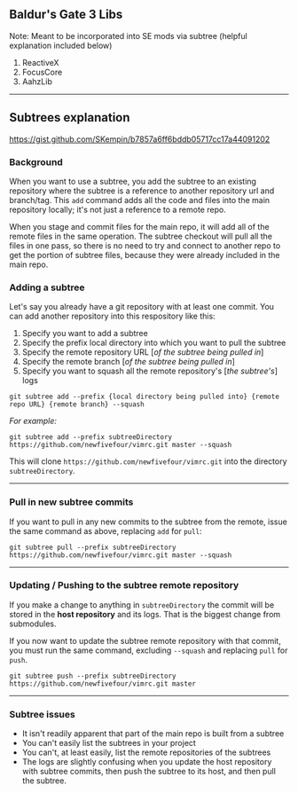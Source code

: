 ## Baldur's Gate 3 Libs
Note: Meant to be incorporated into SE mods via subtree (helpful explanation included below)
1. ReactiveX
2. FocusCore
3. AahzLib

***
## Subtrees explanation
https://gist.github.com/SKempin/b7857a6ff6bddb05717cc17a44091202

### Background
When you want to use a subtree, you add the subtree to an existing repository where the subtree is a reference to another repository url and branch/tag. This `add` command adds all the code and files into the main repository locally; it's not just a reference to a remote repo. 

When you stage and commit files for the main repo, it will add all of the remote files in the same operation. The subtree checkout will pull all the files in one pass, so there is no need to try and connect to another repo to get the portion of subtree files, because they were already included in the main repo.

### Adding a subtree
Let's say you already have a git repository with at least one commit. You can add another repository into this respository like this:

1. Specify you want to add a subtree
2. Specify the prefix local directory into which you want to pull the subtree
3. Specify the remote repository URL [*of the subtree being pulled in*]
4. Specify the remote branch [*of the subtree being pulled in*]
5. Specify you want to squash all the remote repository's [*the subtree's*] logs

`git subtree add --prefix {local directory being pulled into} {remote repo URL} {remote branch} --squash`

*For example:*

`git subtree add --prefix subtreeDirectory https://github.com/newfivefour/vimrc.git master --squash`

This will clone `https://github.com/newfivefour/vimrc.git` into the directory `subtreeDirectory`.


***
### Pull in new subtree commits
If you want to pull in any new commits to the subtree from the remote, issue the same command as above, replacing `add` for `pull`:

`git subtree pull --prefix subtreeDirectory https://github.com/newfivefour/vimrc.git master --squash`


***
### Updating / Pushing to the subtree remote repository
If you make a change to anything in `subtreeDirectory` the commit will be stored in the **host repository** and its logs. That is the biggest change from submodules.

If you now want to update the subtree remote repository with that commit, you must run the same command, excluding `--squash` and replacing `pull` for `push`.

`git subtree push --prefix subtreeDirectory https://github.com/newfivefour/vimrc.git master`


***
### Subtree issues

* It isn't readily apparent that part of the main repo is built from a subtree
* You can't easily list the subtrees in your project
* You can't, at least easily, list the remote repositories of the subtrees
* The logs are slightly confusing when you update the host repository with subtree commits, then push the subtree to its host, and then pull the subtree.

